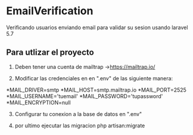 # EmailVerification
Verificando usuarios enviando email para validar su sesion usando laravel 5.7


## Para utlizar el proyecto
1. Deben tener una cuenta de mailtrap ->https://mailtrap.io/

2. Modificar las credenciales en en ".env" de las siguiente manera:

*MAIL_DRIVER=smtp
*MAIL_HOST=smtp.mailtrap.io
*MAIL_PORT=2525
*MAIL_USERNAME='tuemail'
*MAIL_PASSWORD='tupassword'
*MAIL_ENCRYPTION=null

3. Configurar tu conexion a la base de datos en ".env"

4. por ultimo ejecutar las migracion php artisan:migrate
